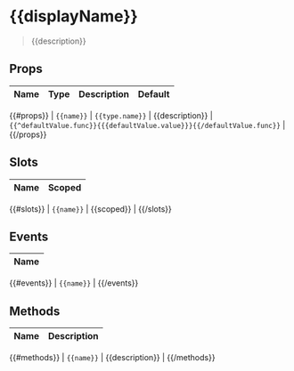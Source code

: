 # {{displayName}}

> {{description}}

## Props

| Name       | Type          | Description     | Default                  |
|------------|---------------|-----------------|--------------------------|
{{#props}}
| `{{name}}` | `{{type.name}}` | {{description}} | `{{^defaultValue.func}}{{{defaultValue.value}}}{{/defaultValue.func}}` |
{{/props}}

## Slots

| Name       | Scoped        |
|------------|---------------|
{{#slots}}
| `{{name}}` | {{scoped}} |
{{/slots}}

## Events

| Name       |
|------------|
{{#events}}
| `{{name}}` |
{{/events}}

## Methods

| Name       | Description     |
|------------|-----------------|
{{#methods}}
| `{{name}}` | {{description}} |
{{/methods}}